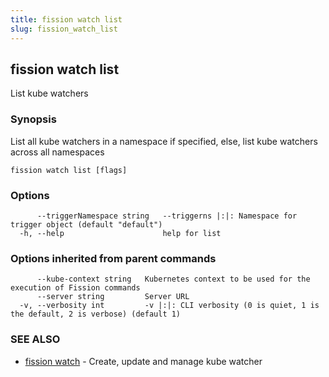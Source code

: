 ```yaml
---
title: fission watch list
slug: fission_watch_list
---
```

## fission watch list

List kube watchers

### Synopsis

List all kube watchers in a namespace if specified, else, list kube watchers across all namespaces

```
fission watch list [flags]
```

### Options

```
      --triggerNamespace string   --triggerns |:|: Namespace for trigger object (default "default")
  -h, --help                      help for list
```

### Options inherited from parent commands

```
      --kube-context string   Kubernetes context to be used for the execution of Fission commands
      --server string         Server URL
  -v, --verbosity int         -v |:|: CLI verbosity (0 is quiet, 1 is the default, 2 is verbose) (default 1)
```

### SEE ALSO

* [fission watch](/docs/reference/fission-cli/fission_watch/)	 - Create, update and manage kube watcher

